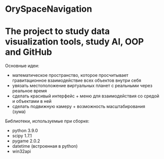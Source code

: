 # OrySpaceNavigation

# The project to study data visualization tools, study AI, OOP and GitHub

Основные идеи:

* математическое пространство, которое просчитывает гравитационное взаимодействие всех объектов внутри себя
* увязать местоположение виртуальных планет с реальными через реальное время
* сделать красивый интерфейс + меню для взаимодействия со средой и объектами в ней
* сделать подвижную камеру + возможность масштабирования (зума)

Библиотеки, используемые при сборке:

* python 3.9.0
* scipy 1.7.1
* pygame 2.0.2
* datetime (встроенная в python)
* win32api
